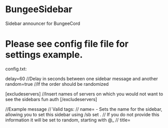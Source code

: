 BungeeSidebar
=============

Sidebar announcer for BungeeCord

Please see config file file for settings example.
====================================================
config.txt:


delay=60 //Delay in seconds between one sidebar message and another
random=true //If the order should be randomized

[excludeservers] //Insert names of servers on which you would not want to see the sidebars
fun
auth
[/excludeservers]

//Example message
// Valid tags:
//  name=<name>     - Sets the name for the sidebar, allowing you to set this sidebar using /sb set <name>.
//                    If you do not provide this information it will be set to random, starting with @_
//  title=<title>   - Sets the title of sidebar. Note the 32 characters limit
//  excluded=<true> - If set to true, the message will never be shown, unless you use /sb set

// The text no enclosed in any of the tags will be ignored. (comments)

[msg]title=§aExample,name=example
line 1
line 2
line 3
[/msg]
